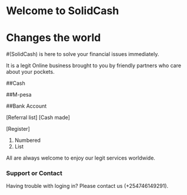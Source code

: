 # Welcome to SolidCash

# Changes the world

 #(SolidCash)  is here to solve your financial issues immediately.

It is a legit Online business brought to you by friendly partners who care about your pockets.


##Cash

##M-pesa

##Bank Account

[Referral list]
[Cash made]

[Register]

1. Numbered
2. List

All are always welcome to enjoy our legit services worldwide.

### Support or Contact

Having trouble with loging in? Please contact us (+254746149291).

